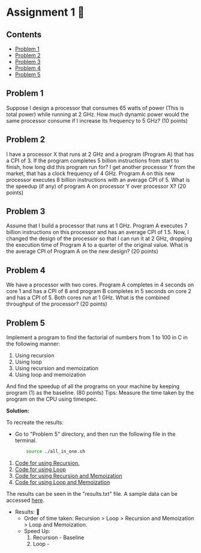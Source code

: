 # Assignment 1 📖 <!-- omit in toc -->

## Contents <!-- omit in toc -->
- [Problem 1](#problem-1)
- [Problem 2](#problem-2)
- [Problem 3](#problem-3)
- [Problem 4](#problem-4)
- [Problem 5](#problem-5)

## Problem 1
Suppose I design a processor that consumes 65 watts of power (This is total power) while running
at 2 GHz. How much dynamic power would the same processor consume if I increase its
frequency to 5 GHz? (10 points)

## Problem 2
I have a processor X that runs at 2 GHz and a program (Program A) that has a CPI of 3. If the
program completes 5 billion instructions from start to finish, how long did this program run for?
I get another processor Y from the market, that has a clock frequency of 4 GHz. Program A on
this new processor executes 8 billion instructions with an average CPI of 5. What is the speedup
(if any) of program A on processor Y over processor X? (20 points)

## Problem 3
Assume that I build a processor that runs at 1 GHz. Program A executes 7 billion instructions on
this processor and has an average CPI of 1.5. Now, I changed the design of the processor so that
I can run it at 2 GHz, dropping the execution time of Program A to a quarter of the original value.
What is the average CPI of Program A on the new design? (20 points)

## Problem 4
We have a processor with two cores. Program A completes in 4 seconds on core 1 and has a CPI
of 8 and program B completes in 5 seconds on core 2 and has a CPI of 5. Both cores run at 1 GHz.
What is the combined throughput of the processor? (20 points)

## Problem 5
Implement a program to find the factorial of numbers from 1 to 100 in C in the following manner:
1. Using recursion
2. Using loop
3. Using recursion and memoization
4. Using loop and memoization       


And find the speedup of all the programs on your machine by keeping program (1) as the
baseline. (80 points)
Tips: Measure the time taken by the program on the CPU using timespec.      


**Solution:**      

To recreate the results:    
- Go to "Problem 5" directory, and then run the following file in the terminal. 

    ```bash
        source ./all_in_one.sh
    ```

1. [Code for using Recursion.](./Problem%205/1_recursion.c)
2. [Code for using Loop](./Problem%205/2_loop.c)
3. [Code for using Recursion and Memoization](./Problem%205/3_recursion_memoization.c)
4. [Code for using Loop and Memoization](./Problem%205/4_loop_memoization.c)     
    
The results can be seen in the "results.txt" file. A sample data can be accessed [here](./Problem%205/results.txt).

- Results: 🌟
    - Order of time taken: Recursion > Loop > Recursion and Memoization > Loop and Memoization.
    - Speed Up: 
      1. Recursion - Baseline
      2. Loop - 

